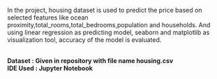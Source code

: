 In the project, housing dataset is used to predict the price based on selected features like ocean proximity,total_rooms,total_bedrooms,population and households.
And using linear regression as predicting model, seaborn and matplotlib as visualization tool, accuracy of the model is evaluated.

<br><b>Dataset : Given in repository with file name housing.csv
<br><b>IDE Used : Jupyter Notebook
